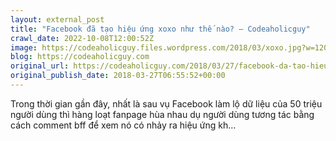 ```yaml
---
layout: external_post
title: "Facebook đã tạo hiệu ứng xoxo như thế nào? – Codeaholicguy"
crawl_date: 2022-10-08T12:00:52Z
image: https://codeaholicguy.files.wordpress.com/2018/03/xoxo.jpg?w=1200
blog: https://codeaholicguy.com
original_url: https://codeaholicguy.com/2018/03/27/facebook-da-tao-hieu-ung-xoxo-nhu-the-nao/
original_publish_date: 2018-03-27T06:55:52+00:00
---
```


Trong thời gian gần đây, nhất là sau vụ Facebook làm lộ dữ liệu của 50 triệu người dùng thì hàng loạt fanpage hùa nhau dụ người dùng tương tác bằng cách comment bff để xem nó có nhảy ra hiệu ứng kh…